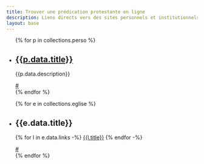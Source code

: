 ```yaml
---
title: Trouver une prédication protestante en ligne
description: Liens directs vers des sites personnels et institutionnels qui proposent régulièrement des prédications en ligne. 
layout: base
---
```


<ul class="cards">

{% for p in collections.perso %}
<li class="card">
    <h2><a href="{{p.data.link}}" target="_blank">{{p.data.title}}</a></h2>
    <p>{{p.data.description}}</p>
    <a href="{{ p.url }}" title="Page: {{ p.data.title }}" class="permalink">#</a>
</li>
{% endfor %}

{% for e in collections.eglise %}
<li class="card">
    <h2>{{e.data.title}}</h2>
    <p class="links">
        {% for l in e.data.links -%}
            <a href="{{l.url}}" target="_blank">{{l.title}}</a>  
        {% endfor -%}
    </p>
    <a href="{{ e.url }}" title="Page: {{ e.data.title }}" class="permalink">#</a>
</li>
{% endfor %}

</ul>
